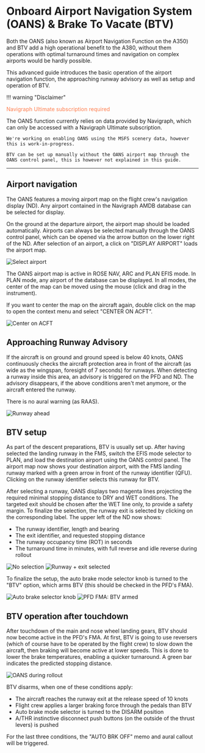 # Onboard Airport Navigation System (OANS) & Brake To Vacate (BTV)

Both the OANS (also known as Airport Navigation Function on the A350) and BTV add a high operational benefit to the A380,
without them operations with optimal turnaround times and navigation on complex airports would be hardly possible.

This advanced guide introduces the basic operation of the airport navigation function, the approaching runway advisory as
well as setup and operation of BTV.

!!! warning "Disclaimer"
    <p style="color:coral;">Navigraph Ultimate subscription required</p>
    The OANS function currently relies on data provided by Navigraph, which can only be accessed with a Navigraph Ultimate
    subscription.

    We're working on enabling OANS using the MSFS scenery data, however this is work-in-progress.

    BTV can be set up manually without the OANS airport map through the OANS control panel, this is however not explained in this guide.

---

## Airport navigation

The OANS features a moving airport map on the flight crew's navigation display (ND). Any airport contained in the Navigraph
AMDB database can be selected for display.

On the ground at the departure airport, the airport map should be loaded automatically.
Airports can always be selected manually through the OANS control panel, which can be opened via the arrow button on the lower
right of the ND. After selection of an airport, a click on "DISPLAY AIRPORT" loads the airport map.

![Select airport](../assets/advanced-guides/oans-btv/oans-cp-select-airport.png)

The OANS airport map is active in ROSE NAV, ARC and PLAN EFIS mode. In PLAN mode, any airport of the database can be displayed.
In all modes, the center of the map can be moved using the mouse (click and drag in the instrument).

If you want to center the map on the aircraft again, double click on the map to open the context menu and select "CENTER ON ACFT".

![Center on ACFT](../assets/advanced-guides/oans-btv/oans-center-on-acft.png)

## Approaching Runway Advisory

If the aircraft is on ground and ground speed is below 40 knots, OANS continuously checks the aircraft protection area
in front of the aircraft (as wide as the wingspan, foresight of 7 seconds) for runways. When detecting a runway inside this
area, an advisory is triggered on the PFD and ND. The advisory disappears, if the above conditions aren't met anymore, or
the aircraft entered the runway.

There is no aural warning (as RAAS).

![Runway ahead](../assets/advanced-guides/oans-btv/oans-runway-ahead.png)

## BTV setup

As part of the descent preparations, BTV is usually set up. After having selected the landing runway in the FMS, switch
the EFIS mode selector to PLAN, and load the destination airport using the OANS control panel. The airport map now shows
your destination airport, with the FMS landing runway marked with a green arrow in front of the runway identifier (QFU).
Clicking on the runway identifier selects this runway for BTV.

After selecting a runway, OANS displays two magenta lines projecting the required minimal stopping distance to DRY and WET
conditions. The targeted exit should be chosen after the WET line only, to provide a safety margin. To finalize the
selection, the runway exit is selected by clicking on the corresponding label.
The upper left of the ND now shows:

- The runway identifier, length and bearing
- The exit identifier, and requested stopping distance
- The runway occupancy time (ROT) in seconds
- The turnaround time in minutes, with full reverse and idle reverse during rollout

![No selection](../assets/advanced-guides/oans-btv/btv-setup-no-selection.png)
![Runway + exit selected](../assets/advanced-guides/oans-btv/btv-setup-selected.png)

To finalize the setup, the auto brake mode selector knob is turned to the "BTV" option, which arms BTV (this should be
checked in the PFD's FMA).

![Auto brake selector knob](../assets/advanced-guides/oans-btv/btv-abrk-selector.png)
![PFD FMA: BTV armed](../assets/advanced-guides/oans-btv/pfd-btv-armed.png)

## BTV operation after touchdown

After touchdown of the main and nose wheel landing gears, BTV should now become active in the PFD's FMA. At first, BTV is
going to use reversers (which of course have to be operated by the flight crew) to slow down the aircraft, then braking
will become active at lower speeds. This is done to lower the brake temperatures, enabling a quicker turnaround.
A green bar indicates the predicted stopping distance.

![OANS during rollout](../assets/advanced-guides/oans-btv/btv-active-stopbar.png)

BTV disarms, when one of these conditions apply:

- The aircraft reaches the runway exit at the release speed of 10 knots
- Flight crew applies a larger braking force through the pedals than BTV
- Auto brake mode selector is turned to the DISARM position
- A/THR instinctive disconnect push buttons (on the outside of the thrust levers) is pushed

For the last three conditions, the "AUTO BRK OFF" memo and aural callout will be triggered.

